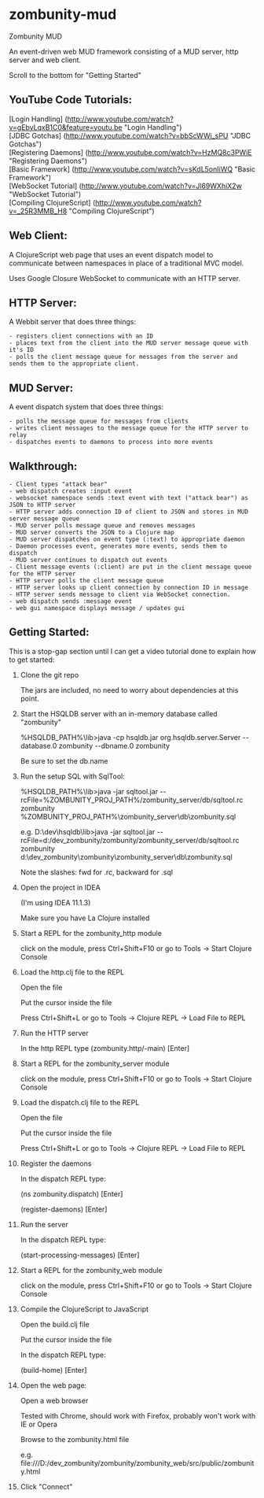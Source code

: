 zombunity-mud
=============

Zombunity MUD

An event-driven web MUD framework consisting of a MUD server, http server and web client.

Scroll to the bottom for "Getting Started"

YouTube Code Tutorials:
-----------------------
[Login Handling] (http://www.youtube.com/watch?v=gEbyLqxB1C0&feature=youtu.be "Login Handling") <br>
[JDBC Gotchas] (http://www.youtube.com/watch?v=bbScWWj_sPU "JDBC Gotchas") <br>
[Registering Daemons] (http://www.youtube.com/watch?v=HzMQ8c3PWiE "Registering Daemons") <br>
[Basic Framework] (http://www.youtube.com/watch?v=sKdL5onIiWQ "Basic Framework") <br>
[WebSocket Tutorial] (http://www.youtube.com/watch?v=Jl69WXhiX2w "WebSocket Tutorial") <br>
[Compiling ClojureScript] (http://www.youtube.com/watch?v=_25R3MMB_H8 "Compiling ClojureScript") <br>

Web Client:
-----------

  A ClojureScript web page that uses an event dispatch model to communicate between namespaces in place of
  a traditional MVC model.

  Uses Google Closure WebSocket to communicate with an HTTP server.

HTTP Server:
------------

  A Webbit server that does three things:

    - registers client connections with an ID
    - places text from the client into the MUD server message queue with it's ID
    - polls the client message queue for messages from the server and sends them to the appropriate client.

MUD Server:
-----------

  A event dispatch system that does three things:

    - polls the message queue for messages from clients
    - writes client messages to the message queue for the HTTP server to relay
    - dispatches events to daemons to process into more events

Walkthrough:
------------

    - Client types "attack bear"
    - web dispatch creates :input event
    - websocket namespace sends :text event with text ("attack bear") as JSON to HTTP server
    - HTTP server adds connection ID of client to JSON and stores in MUD server message queue
    - MUD server polls message queue and removes messages
    - MUD server converts the JSON to a Clojure map
    - MUD server dispatches on event type (:text) to appropriate daemon
    - Daemon processes event, generates more events, sends them to dispatch
    - MUD server continues to dispatch out events
    - Client message events (:client) are put in the client message queue for the HTTP server
    - HTTP server polls the client message queue
    - HTTP server looks up client connection by connection ID in message
    - HTTP server sends message to client via WebSocket connection.
    - web dispatch sends :message event
    - web gui namespace displays message / updates gui


Getting Started:
----------------
This is a stop-gap section until I can get a video tutorial done to explain how to get started:

1. Clone the git repo

    The jars are included, no need to worry about dependencies at this point.

1. Start the HSQLDB server with an in-memory database called "zombunity"

    %HSQLDB_PATH%\lib>java -cp hsqldb.jar org.hsqldb.server.Server --database.0 zombunity --dbname.0 zombunity

    Be sure to set the db.name

1. Run the setup SQL with SqlTool:

    %HSQLDB_PATH%\lib>java -jar sqltool.jar --rcFile=%ZOMBUNITY_PROJ_PATH%/zombunity_server/db/sqltool.rc zombunity %ZOMBUNITY_PROJ_PATH%\zombunity_server\db\zombunity.sql

    e.g. D:\dev\hsqldb\lib>java -jar sqltool.jar --rcFile=d:/dev_zombunity/zombunity/zombunity_server/db/sqltool.rc zombunity d:\dev_zombunity\zombunity\zombunity_server\db\zombunity.sql

    Note the slashes: fwd for .rc, backward for .sql

1. Open the project in IDEA

    (I'm using IDEA 11.1.3)

    Make sure you have La Clojure installed

1. Start a REPL for the zombunity_http module

    click on the module, press Ctrl+Shift+F10 or go to Tools -> Start Clojure Console

1. Load the http.clj file to the REPL

    Open the file

    Put the cursor inside the file

    Press Ctrl+Shift+L or go to Tools -> Clojure REPL -> Load File to REPL

1. Run the HTTP server

   In the http REPL type (zombunity.http/-main) [Enter]

1. Start a REPL for the zombunity_server module

    click on the module, press Ctrl+Shift+F10 or go to Tools -> Start Clojure Console

1. Load the dispatch.clj file to the REPL

    Open the file

    Put the cursor inside the file

    Press Ctrl+Shift+L or go to Tools -> Clojure REPL -> Load File to REPL

1. Register the daemons

    In the dispatch REPL type:

    (ns zombunity.dispatch) [Enter]

    (register-daemons) [Enter]

1. Run the server

    In the dispatch REPL type:

    (start-processing-messages) [Enter]

1. Start a REPL for the zombunity_web module

    click on the module, press Ctrl+Shift+F10 or go to Tools -> Start Clojure Console

1. Compile the ClojureScript to JavaScript

    Open the build.clj file

    Put the cursor inside the file

    In the dispatch REPL type:

    (build-home) [Enter]

1. Open the web page:

    Open a web browser

    Tested with Chrome, should work with Firefox, probably won't work with IE or Opera

    Browse to the zombunity.html file

    e.g. file:///D:/dev_zombunity/zombunity/zombunity_web/src/public/zombunity.html

1. Click "Connect"
